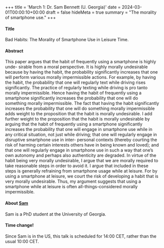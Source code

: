+++
title = 'March 1: Dr. Sam Bennett (U. Georgia)'
date = 2024-03-01T00:00:10+00:00
draft = false
hideMeta = true
summary = "The morality of smartphone use."
+++

#### Title
Bad Habits: The Morality of Smartphone Use in Leisure Time.

#### Abstract
This paper argues that the habit of frequently using a smartphone is highly unde- sirable from a moral perspective. It is highly morally undesirable because by having the habit, the probability significantly increases that one will perform various morally impermissible actions. For example, by having the habit, the probability that one will regularly text while driving rises significantly. The practice of regularly texting while driving is pro tanto morally impermissible. Hence having the habit of frequently using a smartphone significantly increases the probability that one will do something morally impermissible. The fact that having the habit significantly increases the probability that one will do something morally impermissible adds weight to the proposition that the habit is morally undesirable. I add further weight to the proposition that the habit is morally undesirable by arguing that the habit of frequently using a smartphone significantly increases the probability that one will engage in smartphone use while in any critical situation, not just while driving; that one will regularly engage in disruptive smartphone use in inter- personal contexts (thereby courting the risk of harming certain interests others have in being known and loved); and that one will regularly engage in smartphone use in such a way that one’s own autonomy and perhaps also authenticity are degraded. In virtue of the habit being very morally undesirable, I argue that we are morally required to take reasonable steps in order to avoid it. I argue that included in these steps is generally refraining from smartphone usage while at leisure. For by using a smartphone at leisure, we court the risk of developing a habit that is very morally undesirable. Thus, my argument suggests that using a smartphone while at leisure is often all-things-considered morally impermissible.


#### About [Sam](https://www.phil.uga.edu/directory/people/samuel-walker-bennett)
Sam is a PhD student at the University of Georgia. 

#### Time change! 

Since Sam is in the US, this talk is scheduled for 14:00 CET, rather than the usual 10:00 CET. 